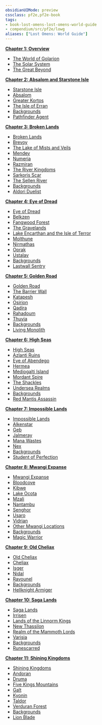 ```yaml
---
obsidianUIMode: preview
cssclass: pf2e,pf2e-book
tags:
- book-lost-omens-lost-omens-world-guide
- compendium/src/pf2e/lowg
aliases: ["Lost Omens: World Guide"]
---
```

**[Chapter 1: Overview](chapter-1-overview.md)**

- [The World of Golarion](chapter-1-overview.md#The%20World%20of%20Golarion)
- [The Solar System](chapter-1-overview.md#The%20Solar%20System)
- [The Great Beyond](chapter-1-overview.md#The%20Great%20Beyond)

**[Chapter 2: Absalom and Starstone Isle](chapter-2-absalom-and-starstone-isle.md)**

- [Starstone Isle](chapter-2-absalom-and-starstone-isle.md#Starstone%20Isle)
- [Absalom](chapter-2-absalom-and-starstone-isle.md#Absalom)
- [Greater Kortos](chapter-2-absalom-and-starstone-isle.md#Greater%20Kortos)
- [The Isle of Erran](chapter-2-absalom-and-starstone-isle.md#The%20Isle%20of%20Erran)
- [Backgrounds](chapter-2-absalom-and-starstone-isle.md#Backgrounds)
- [Pathfinder Agent](chapter-2-absalom-and-starstone-isle.md#Pathfinder%20Agent)

**[Chapter 3: Broken Lands](chapter-3-broken-lands.md)**

- [Broken Lands](chapter-3-broken-lands.md#Broken%20Lands)
- [Brevoy](chapter-3-broken-lands.md#Brevoy)
- [The Lake of Mists and Veils](chapter-3-broken-lands.md#The%20Lake%20of%20Mists%20and%20Veils)
- [Mendev](chapter-3-broken-lands.md#Mendev)
- [Numeria](chapter-3-broken-lands.md#Numeria)
- [Razmiran](chapter-3-broken-lands.md#Razmiran)
- [The River Kingdoms](chapter-3-broken-lands.md#The%20River%20Kingdoms)
- [Sarkoris Scar](chapter-3-broken-lands.md#Sarkoris%20Scar)
- [The Sellen River](chapter-3-broken-lands.md#The%20Sellen%20River)
- [Backgrounds](chapter-3-broken-lands.md#Backgrounds)
- [Aldori Duelist](chapter-3-broken-lands.md#Aldori%20Duelist)

**[Chapter 4: Eye of Dread](chapter-4-eye-of-dread.md)**

- [Eye of Dread](chapter-4-eye-of-dread.md#Eye%20of%20Dread)
- [Belkzen](chapter-4-eye-of-dread.md#Belkzen)
- [Fangwood Forest](chapter-4-eye-of-dread.md#Fangwood%20Forest)
- [The Gravelands](chapter-4-eye-of-dread.md#The%20Gravelands)
- [Lake Encarthan and the Isle of Terror](chapter-4-eye-of-dread.md#Lake%20Encarthan%20and%20the%20Isle%20of%20Terror)
- [Molthune](chapter-4-eye-of-dread.md#Molthune)
- [Nirmathas](chapter-4-eye-of-dread.md#Nirmathas)
- [Oprak](chapter-4-eye-of-dread.md#Oprak)
- [Ustalav](chapter-4-eye-of-dread.md#Ustalav)
- [Backgrounds](chapter-4-eye-of-dread.md#Backgrounds)
- [Lastwall Sentry](chapter-4-eye-of-dread.md#Lastwall%20Sentry)

**[Chapter 5: Golden Road](chapter-5-golden-road.md)**

- [Golden Road](chapter-5-golden-road.md#Golden%20Road)
- [The Barrier Wall](chapter-5-golden-road.md#The%20Barrier%20Wall)
- [Katapesh](chapter-5-golden-road.md#Katapesh)
- [Osirion](chapter-5-golden-road.md#Osirion)
- [Qadira](chapter-5-golden-road.md#Qadira)
- [Rahadoum](chapter-5-golden-road.md#Rahadoum)
- [Thuvia](chapter-5-golden-road.md#Thuvia)
- [Backgrounds](chapter-5-golden-road.md#Backgrounds)
- [Living Monolith](chapter-5-golden-road.md#Living%20Monolith)

**[Chapter 6: High Seas](chapter-6-high-seas.md)**

- [High Seas](chapter-6-high-seas.md#High%20Seas)
- [Azlanti Ruins](chapter-6-high-seas.md#Azlanti%20Ruins)
- [Eye of Abendego](chapter-6-high-seas.md#Eye%20of%20Abendego)
- [Hermea](chapter-6-high-seas.md#Hermea)
- [Mediogalti Island](chapter-6-high-seas.md#Mediogalti%20Island)
- [Mordant Spire](chapter-6-high-seas.md#Mordant%20Spire)
- [The Shackles](chapter-6-high-seas.md#The%20Shackles)
- [Undersea Realms](chapter-6-high-seas.md#Undersea%20Realms)
- [Backgrounds](chapter-6-high-seas.md#Backgrounds)
- [Red Mantis Assassin](chapter-6-high-seas.md#Red%20Mantis%20Assassin)

**[Chapter 7: Impossible Lands](chapter-7-impossible-lands.md)**

- [Impossible Lands](chapter-7-impossible-lands.md#Impossible%20Lands)
- [Alkenstar](chapter-7-impossible-lands.md#Alkenstar)
- [Geb](chapter-7-impossible-lands.md#Geb)
- [Jalmeray](chapter-7-impossible-lands.md#Jalmeray)
- [Mana Wastes](chapter-7-impossible-lands.md#Mana%20Wastes)
- [Nex](chapter-7-impossible-lands.md#Nex)
- [Backgrounds](chapter-7-impossible-lands.md#Backgrounds)
- [Student of Perfection](chapter-7-impossible-lands.md#Student%20of%20Perfection)

**[Chapter 8: Mwangi Expanse](chapter-8-mwangi-expanse.md)**

- [Mwangi Expanse](chapter-8-mwangi-expanse.md#Mwangi%20Expanse)
- [Bloodcove](chapter-8-mwangi-expanse.md#Bloodcove)
- [Kibwe](chapter-8-mwangi-expanse.md#Kibwe)
- [Lake Ocota](chapter-8-mwangi-expanse.md#Lake%20Ocota)
- [Mzali](chapter-8-mwangi-expanse.md#Mzali)
- [Nantambu](chapter-8-mwangi-expanse.md#Nantambu)
- [Senghor](chapter-8-mwangi-expanse.md#Senghor)
- [Usaro](chapter-8-mwangi-expanse.md#Usaro)
- [Vidrian](chapter-8-mwangi-expanse.md#Vidrian)
- [Other Mwangi Locations](chapter-8-mwangi-expanse.md#Other%20Mwangi%20Locations)
- [Backgrounds](chapter-8-mwangi-expanse.md#Backgrounds)
- [Magic Warrior](chapter-8-mwangi-expanse.md#Magic%20Warrior)

**[Chapter 9: Old Cheliax](chapter-9-old-cheliax.md)**

- [Old Cheliax](chapter-9-old-cheliax.md#Old%20Cheliax)
- [Cheliax](chapter-9-old-cheliax.md#Cheliax)
- [Isger](chapter-9-old-cheliax.md#Isger)
- [Nidal](chapter-9-old-cheliax.md#Nidal)
- [Ravounel](chapter-9-old-cheliax.md#Ravounel)
- [Backgrounds](chapter-9-old-cheliax.md#Backgrounds)
- [Hellknight Armiger](chapter-9-old-cheliax.md#Hellknight%20Armiger)

**[Chapter 10: Saga Lands](chapter-10-saga-lands.md)**

- [Saga Lands](chapter-10-saga-lands.md#Saga%20Lands)
- [Irrisen](chapter-10-saga-lands.md#Irrisen)
- [Lands of the Linnorm Kings](chapter-10-saga-lands.md#Lands%20of%20the%20Linnorm%20Kings)
- [New Thassilon](chapter-10-saga-lands.md#New%20Thassilon)
- [Realm of the Mammoth Lords](chapter-10-saga-lands.md#Realm%20of%20the%20Mammoth%20Lords)
- [Varisia](chapter-10-saga-lands.md#Varisia)
- [Backgrounds](chapter-10-saga-lands.md#Backgrounds)
- [Runescarred](chapter-10-saga-lands.md#Runescarred)

**[Chapter 11: Shining Kingdoms](chapter-11-shining-kingdoms.md)**

- [Shining Kingdoms](chapter-11-shining-kingdoms.md#Shining%20Kingdoms)
- [Andoran](chapter-11-shining-kingdoms.md#Andoran)
- [Druma](chapter-11-shining-kingdoms.md#Druma)
- [Five Kings Mountains](chapter-11-shining-kingdoms.md#Five%20Kings%20Mountains)
- [Galt](chapter-11-shining-kingdoms.md#Galt)
- [Kyonin](chapter-11-shining-kingdoms.md#Kyonin)
- [Taldor](chapter-11-shining-kingdoms.md#Taldor)
- [Verduran Forest](chapter-11-shining-kingdoms.md#Verduran%20Forest)
- [Backgrounds](chapter-11-shining-kingdoms.md#Backgrounds)
- [Lion Blade](chapter-11-shining-kingdoms.md#Lion%20Blade)